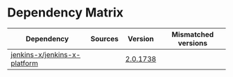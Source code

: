 # Dependency Matrix

Dependency | Sources | Version | Mismatched versions
---------- | ------- | ------- | -------------------
[jenkins-x/jenkins-x-platform](https://github.com/jenkins-x/jenkins-x-platform) |  | [2.0.1738](https://github.com/jenkins-x/jenkins-x-platform/releases/tag/v2.0.1738) | 
